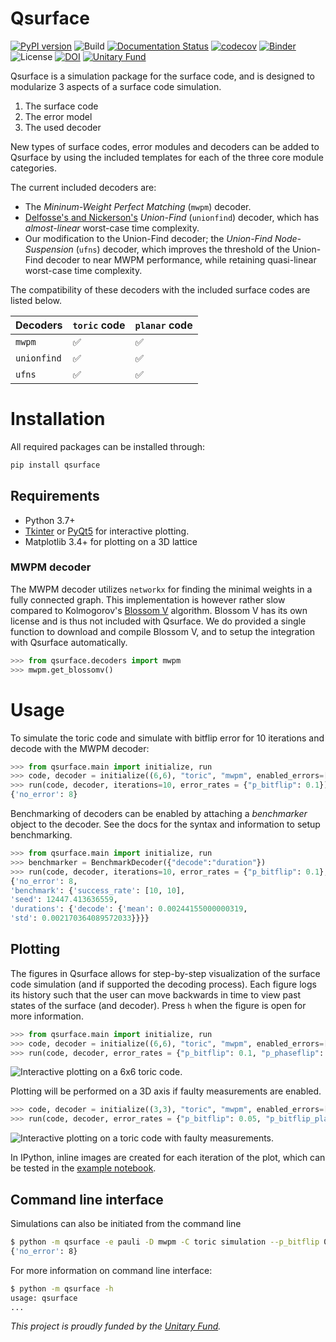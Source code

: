 
# Qsurface

[![PyPI version](https://img.shields.io/pypi/v/qsurface?color=blue)](https://pypi.org/project/qsurface/)
![Build](https://github.com/watermarkhu/qsurface/workflows/Build/badge.svg)
[![Documentation Status](https://readthedocs.org/projects/qsurface/badge/?version=latest)](https://qsurface.readthedocs.io/en/latest/?badge=latest)
[![codecov](https://codecov.io/gh/watermarkhu/Qsurface/branch/master/graph/badge.svg?token=CWLVPDFF2L)](https://codecov.io/gh/watermarkhu/qsurface)
[![Binder](https://mybinder.org/badge_logo.svg)](https://mybinder.org/v2/gh/watermarkhu/qsurface/master?filepath=examples.ipynb)
![License](https://img.shields.io/pypi/l/qsurface)
[![DOI](https://zenodo.org/badge/DOI/10.5281/zenodo.4247617.svg)](https://doi.org/10.5281/zenodo.4247617)
[![Unitary Fund](https://img.shields.io/badge/Supported%20By-UNITARY%20FUND-brightgreen.svg?style=flat-the-badge)](http://unitary.fund)

Qsurface is a simulation package for the surface code, and is designed to modularize 3 aspects of a surface code simulation.

1. The surface code
2. The error model
3. The used decoder

New types of surface codes, error modules and decoders can be added to Qsurface by using the included templates for each of the three core module categories.

The current included decoders are:

* The *Mininum-Weight Perfect Matching* (`mwpm`) decoder.
* [Delfosse's and Nickerson's](https://arxiv.org/pdf/1709.06218.pdf) *Union-Find* (`unionfind`) decoder, which has *almost-linear* worst-case time complexity.
* Our modification to the Union-Find decoder; the *Union-Find Node-Suspension* (`ufns`) decoder, which improves the threshold of the Union-Find decoder to near MWPM performance, while retaining quasi-linear worst-case time complexity.

The compatibility of these decoders with the included surface codes are listed below.

| Decoders  | `toric` code | `planar` code |
|-----------|--------------|---------------|
|`mwpm`     |✅            |✅             |
|`unionfind`|✅            |✅             |
|`ufns`     |✅            |✅             |

# Installation

All required packages can be installed through:

```bash
pip install qsurface
```

## Requirements

* Python 3.7+
* [Tkinter](https://docs.python.org/3/library/tkinter.html) or [PyQt5](https://riverbankcomputing.com/software/pyqt/intro) for interactive plotting.
* Matplotlib 3.4+ for plotting on a 3D lattice

### MWPM decoder

The MWPM decoder utilizes `networkx` for finding the minimal weights in a fully connected graph. This implementation is however rather slow compared to Kolmogorov's [Blossom V](https://pub.ist.ac.at/~vnk/software.html) algorithm. Blossom V has its own license and is thus not included with Qsurface. We do provided a single function to download and compile Blossom V, and to setup the integration with Qsurface automatically.

```python
>>> from qsurface.decoders import mwpm
>>> mwpm.get_blossomv()
```

# Usage

To simulate the toric code and simulate with bitflip error for 10 iterations and decode with the MWPM decoder:

```python
>>> from qsurface.main import initialize, run
>>> code, decoder = initialize((6,6), "toric", "mwpm", enabled_errors=["pauli"])
>>> run(code, decoder, iterations=10, error_rates = {"p_bitflip": 0.1})
{'no_error': 8}
```

Benchmarking of decoders can be enabled by attaching a *benchmarker* object to the decoder. See the docs for the syntax and information to setup benchmarking.

```python
>>> from qsurface.main import initialize, run
>>> benchmarker = BenchmarkDecoder({"decode":"duration"})
>>> run(code, decoder, iterations=10, error_rates = {"p_bitflip": 0.1}, benchmark=benchmarker)
{'no_error': 8,
'benchmark': {'success_rate': [10, 10],
'seed': 12447.413636559,
'durations': {'decode': {'mean': 0.00244155000000319,
'std': 0.002170364089572033}}}}
```

## Plotting

The figures in Qsurface allows for step-by-step visualization of the surface code simulation (and if supported the decoding process). Each figure logs its history such that the user can move backwards in time to view past states of the surface (and decoder). Press `h` when the figure is open for more information.

```python
>>> from qsurface.main import initialize, run
>>> code, decoder = initialize((6,6), "toric", "mwpm", enabled_errors=["pauli"], plotting=True, initial_states=(0,0))
>>> run(code, decoder, error_rates = {"p_bitflip": 0.1, "p_phaseflip": 0.1}, decode_initial=False)
```

![Interactive plotting on a 6x6 toric code.](https://raw.githubusercontent.com/watermarkhu/qsurface/master/images/toric-2d.gif "Iteractive plotting on a 2d axis")

Plotting will be performed on a 3D axis if faulty measurements are enabled.

```python
>>> code, decoder = initialize((3,3), "toric", "mwpm", enabled_errors=["pauli"], faulty_measurements=True, plotting=True, initial_states=(0,0))
>>> run(code, decoder, error_rates = {"p_bitflip": 0.05, "p_bitflip_plaq": 0.05}, decode_initial=False)
```

![Interactive plotting on a toric code with faulty measurements.](https://raw.githubusercontent.com/watermarkhu/qsurface/master/images/toric-3d.gif "Iteractive plotting on a 3d axis")

In IPython, inline images are created for each iteration of the plot, which can be tested in the [example notebook](https://mybinder.org/v2/gh/watermarkhu/qsurface/master?filepath=examples.ipynb).

## Command line interface

Simulations can also be initiated from the command line

```bash
$ python -m qsurface -e pauli -D mwpm -C toric simulation --p_bitflip 0.1 -n 10
{'no_error': 8}
```

For more information on command line interface:

```bash
$ python -m qsurface -h
usage: qsurface
...
```

*This project is proudly funded by the [Unitary Fund](https://unitary.fund/).*
